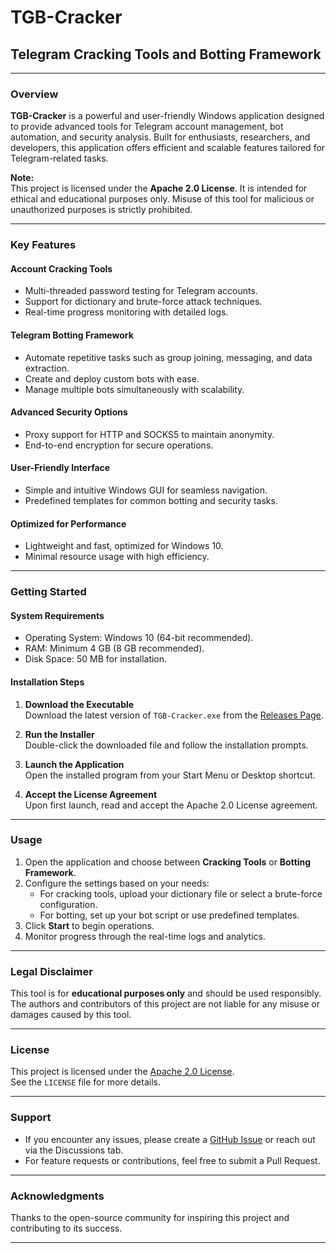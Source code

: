 # **TGB-Cracker**

## **Telegram Cracking Tools and Botting Framework**

---

### **Overview**
**TGB-Cracker** is a powerful and user-friendly Windows application designed to provide advanced tools for Telegram account management, bot automation, and security analysis. Built for enthusiasts, researchers, and developers, this application offers efficient and scalable features tailored for Telegram-related tasks.

**Note:**  
This project is licensed under the **Apache 2.0 License**. It is intended for ethical and educational purposes only. Misuse of this tool for malicious or unauthorized purposes is strictly prohibited.

---

### **Key Features**

#### **Account Cracking Tools**
- Multi-threaded password testing for Telegram accounts.
- Support for dictionary and brute-force attack techniques.
- Real-time progress monitoring with detailed logs.

#### **Telegram Botting Framework**
- Automate repetitive tasks such as group joining, messaging, and data extraction.
- Create and deploy custom bots with ease.
- Manage multiple bots simultaneously with scalability.

#### **Advanced Security Options**
- Proxy support for HTTP and SOCKS5 to maintain anonymity.
- End-to-end encryption for secure operations.

#### **User-Friendly Interface**
- Simple and intuitive Windows GUI for seamless navigation.
- Predefined templates for common botting and security tasks.

#### **Optimized for Performance**
- Lightweight and fast, optimized for Windows 10.
- Minimal resource usage with high efficiency.

---

### **Getting Started**

#### **System Requirements**
- Operating System: Windows 10 (64-bit recommended).
- RAM: Minimum 4 GB (8 GB recommended).
- Disk Space: 50 MB for installation.

#### **Installation Steps**
1. **Download the Executable**  
   Download the latest version of `TGB-Cracker.exe` from the [Releases Page](#).

2. **Run the Installer**  
   Double-click the downloaded file and follow the installation prompts.

3. **Launch the Application**  
   Open the installed program from your Start Menu or Desktop shortcut.

4. **Accept the License Agreement**  
   Upon first launch, read and accept the Apache 2.0 License agreement.

---

### **Usage**
1. Open the application and choose between **Cracking Tools** or **Botting Framework**.
2. Configure the settings based on your needs:
   - For cracking tools, upload your dictionary file or select a brute-force configuration.
   - For botting, set up your bot script or use predefined templates.
3. Click **Start** to begin operations.
4. Monitor progress through the real-time logs and analytics.

---

### **Legal Disclaimer**
This tool is for **educational purposes only** and should be used responsibly. The authors and contributors of this project are not liable for any misuse or damages caused by this tool.

---

### **License**
This project is licensed under the [Apache 2.0 License](LICENSE).  
See the `LICENSE` file for more details.

---

### **Support**
- If you encounter any issues, please create a [GitHub Issue](#) or reach out via the Discussions tab.
- For feature requests or contributions, feel free to submit a Pull Request.

---

### **Acknowledgments**
Thanks to the open-source community for inspiring this project and contributing to its success.

---
